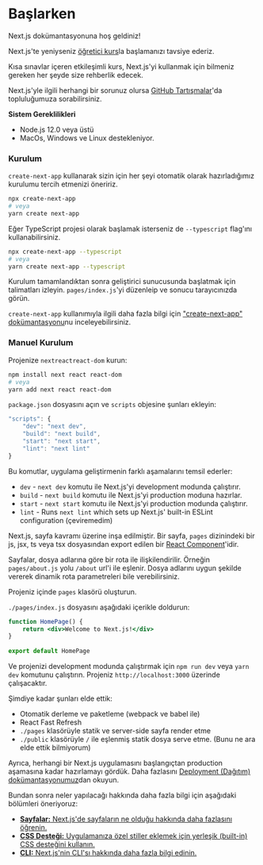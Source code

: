 # Başlarken

Next.js dokümantasyonuna hoş geldiniz!

Next.js'te yeniyseniz [öğretici kurs](https://nextjs.org/learn/basics/create-nextjs-app)la başlamanızı tavsiye ederiz.

Kısa sınavlar içeren etkileşimli kurs, Next.js'yi kullanmak için bilmeniz gereken her şeyde size rehberlik edecek.

Next.js'yle ilgili herhangi bir sorunuz olursa [GitHub Tartışmalar](https://github.com/vercel/next.js/discussions)'da topluluğumuza sorabilirsiniz.

**Sistem Gereklilikleri**

* Node.js 12.0 veya üstü
* MacOs, Windows ve Linux destekleniyor.

### Kurulum

`create-next-app` kullanarak sizin için her şeyi otomatik olarak hazırladığımız kurulumu tercih etmenizi öneririz.

```bash
npx create-next-app
# veya
yarn create next-app
```

Eğer TypeScript projesi olarak başlamak isterseniz de `--typescript` flag'ını kullanabilirsiniz.

```bash
npx create-next-app --typescript
# veya
yarn create next-app --typescript
```

Kurulum tamamlandıktan sonra geliştirici sunucusunda başlatmak için talimatları izleyin. `pages/index.js`'yi düzenleip ve sonucu tarayıcınızda görün.

`create-next-app` kullanımıyla ilgili daha fazla bilgi için ["create-next-app" dokümantasyonu](https://nextjs.org/docs/api-reference/create-next-app)nu inceleyebilirsiniz.

### Manuel Kurulum

Projenize `nextreactreact-dom` kurun:

```bash
npm install next react react-dom
# veya
yarn add next react react-dom
```

`package.json` dosyasını açın ve `scripts` objesine şunları ekleyin:

```javascript
"scripts": {
    "dev": "next dev",
    "build": "next build",
    "start": "next start",
    "lint": "next lint"
}
```

Bu komutlar, uygulama geliştirmenin farklı aşamalarını temsil ederler:

* `dev` - `next dev` komutu ile Next.js'yi development modunda çalıştırır.
* `build` - `next build` komutu ile Next.js'yi production moduna hazırlar.
* `start` - `next start` komutu ile Next.js'yi production modunda çalıştırır.
* `lint` - Runs `next lint` which sets up Next.js' built-in ESLint configuration \(çeviremedim\)

Next.js, sayfa kavramı üzerine inşa edilmiştir. Bir sayfa, `pages` dizinindeki bir js, jsx, ts veya tsx dosyasından export edilen bir [React Component](https://reactjs.org/docs/components-and-props.html)'idir.

Sayfalar, dosya adlarına göre bir rota ile ilişkilendirilir. Örneğin `pages/about.js` yolu `/about` url'i ile eşlenir. Dosya adlarını uygun şekilde vererek dinamik rota parametreleri bile verebilirsiniz.

Projeniz içinde `pages` klasörü oluşturun.

`./pages/index.js` dosyasını aşağıdaki içerikle doldurun:

```jsx
function HomePage() {
    return <div>Welcome to Next.js!</div>
}
    
export default HomePage
```

Ve projenizi development modunda çalıştırmak için `npm run dev` veya `yarn dev` komutunu çalıştırın. Projeniz `http://localhost:3000` üzerinde çalışacaktır.

Şimdiye kadar şunları elde ettik:

* Otomatik derleme ve paketleme \(webpack ve babel ile\)
* React Fast Refresh
* `./pages` klasörüyle statik ve server-side sayfa render etme
* `./public` klasörüyle `/` ile eşlenmiş statik dosya serve etme. \(Bunu ne ara elde ettik bilmiyorum\)

Ayrıca, herhangi bir Next.js uygulamasını başlangıçtan production aşamasına kadar hazırlamayı gördük. Daha fazlasını [Deployment \(Dağıtım\) dokümantasyonumuz](https://nextjs.org/docs/deployment)dan okuyun.

Bundan sonra neler yapılacağı hakkında daha fazla bilgi için aşağıdaki bölümleri öneriyoruz:

* [**Sayfalar:** Next.js'de sayfaların ne olduğu hakkında daha fazlasını öğrenin.](temel-ozellikler/pages.md)
* [**CSS Desteği:** Uygulamanıza özel stiller eklemek için yerleşik \(built-in\) CSS desteğini kullanın.](temel-ozellikler/built-in-css-support.md)
* [**CLI:** Next.js'nin CLI'sı hakkında daha fazla bilgi edinin.](https://nextjs.org/docs/api-reference/cli)

